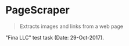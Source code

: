 # PageScraper
>Extracts images and links from a web page

"Fina LLC" test task (Date: 29-Oct-2017).
